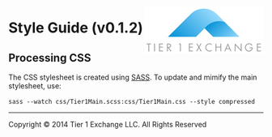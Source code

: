 [<img src="img/LOGO.png" align="right"/>]()

Style Guide (v0.1.2)
===============


## Processing CSS

The CSS stylesheet is created using [SASS](http://sass-lang.com/). To update and mimify the main stylesheet, use:

```
sass --watch css/Tier1Main.scss:css/Tier1Main.css --style compressed
```

---

Copyright &copy; 2014 Tier 1 Exchange LLC. All Rights Reserved
